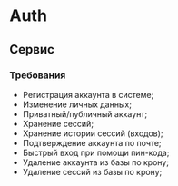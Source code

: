 # Auth

## Сервис

### Требования

- Регистрация аккаунта в системе;
- Изменение личных данных;
- Приватный/публичный аккаунт;
- Хранение сессий;
- Хранение истории сессий (входов);
- Подтверждение аккаунта по почте;
- Быстрый вход при помощи пин-кода;
- Удаление аккаунта из базы по крону;
- Удаление сессий из базы по крону;
